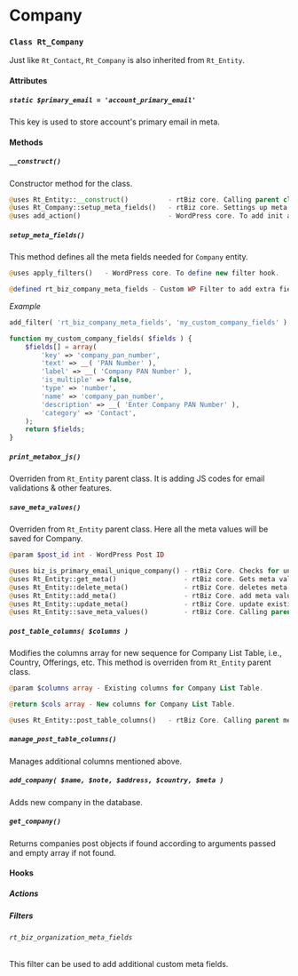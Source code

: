Company
=======

### `Class Rt_Company`

Just like `Rt_Contact`, `Rt_Company` is also inherited from `Rt_Entity`.

#### Attributes

##### `static $primary_email = 'account_primary_email'`

This key is used to store account's primary email in meta.

#### Methods

##### `__construct()`

Constructor method for the class.

``` php
@uses Rt_Entity::__construct()			- rtBiz core. Calling parent class constructor.
@uses Rt_Company::setup_meta_fields()	- rtBiz core. Settings up meta fields for company.
@uses add_action()						- WordPress core. To add init action for initialize entity i.e., company.
```

##### `setup_meta_fields()`

This method defines all the meta fields needed for `Company` entity.

``` php
@uses apply_filters()	- WordPress core. To define new filter hook.

@defined rt_biz_company_meta_fields	- Custom WP Filter to add extra fields for company.
```

*Example*

``` php
add_filter( 'rt_biz_company_meta_fields', 'my_custom_company_fields' );

function my_custom_company_fields( $fields ) {
	$fields[] = array(
		'key' => 'company_pan_number',
		'text' => __( 'PAN Number' ),
		'label' => __( 'Company PAN Number' ),
		'is_multiple' => false,
		'type' => 'number',
		'name' => 'company_pan_number',
		'description' => __( 'Enter Company PAN Number' ),
		'category' => 'Contact',
	);
	return $fields;
}
```

##### `print_metabox_js()`

Overriden from `Rt_Entity` parent class. It is adding JS codes for email validations & other features.

##### `save_meta_values()`

Overriden from `Rt_Entity` parent class. Here all the meta values will be saved for Company.

``` php
@param $post_id int - WordPress Post ID

@uses biz_is_primary_email_unique_company() - rtBiz Core. Checks for unique email.
@uses Rt_Entity::get_meta()					- rtBiz core. Gets meta value of Company for given meta key.
@uses Rt_Entity::delete_meta()				- rtBiz Core. deletes meta value of company for given key.
@uses Rt_Entity::add_meta()					- rtBiz Core. add meta value for company with given key and value.
@uses Rt_Entity::update_meta()				- rtBiz Core. update existing meta value.
@uses Rt_Entity::save_meta_values()			- rtBiz Core. Calling parent method for this class.
```

##### `post_table_columns( $columns )`

Modifies the columns array for new sequence for Company List Table, i.e., Country, Offerings, etc. This method is overriden from `Rt_Entity` parent class.

``` php
@param $columns array - Existing columns for Company List Table.

@return $cols array - New columns for Company List Table.

@uses Rt_Entity::post_table_columns()	- rtBiz Core. Calling parent method.
```

##### `manage_post_table_columns()`

Manages additional columns mentioned above.

##### `add_company( $name, $note, $address, $country, $meta )`

Adds new company in the database.

##### `get_company()`

Returns companies post objects if found according to arguments passed and empty array if not found.

#### Hooks

##### Actions

##### Filters

###### `rt_biz_organization_meta_fields`

This filter can be used to add additional custom meta fields.
